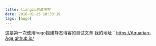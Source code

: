 ```yaml
---
title: liangzi测试博客
date: 2018-01-25 18:30:19
tags: [hugo]
---
```

这是第一次使用hugo搭建静态博客的测试文章
我的地址：https://Aquarian-Age.github.io/
